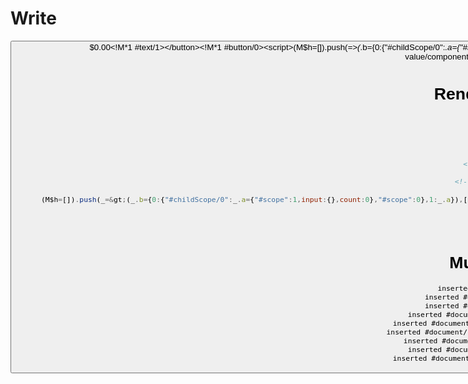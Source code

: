 # Write
  <button>$0.00<!M*1 #text/1></button><!M*1 #button/0><script>(M$h=[]).push(_=>(_.b={0:{"#childScope/0":_.a={"#scope":1,input:{},count:0},"#scope":0},1:_.a}),[1,"packages/translator-tags/src/__tests__/fixtures/component-attrs-import-value/components/counter.marko_0_count",])</script>


# Render "End"
```html
<html>
  <head />
  <body>
    <button>
      $0.00
      <!--M*1 #text/1-->
    </button>
    <!--M*1 #button/0-->
    <script>
      (M$h=[]).push(_=&gt;(_.b={0:{"#childScope/0":_.a={"#scope":1,input:{},count:0},"#scope":0},1:_.a}),[1,"packages/translator-tags/src/__tests__/fixtures/component-attrs-import-value/components/counter.marko_0_count",])
    </script>
  </body>
</html>
```

# Mutations
```
inserted #document/html0
inserted #document/html0/head0
inserted #document/html0/body1
inserted #document/html0/body1/button0
inserted #document/html0/body1/button0/#text0
inserted #document/html0/body1/button0/#comment1
inserted #document/html0/body1/#comment1
inserted #document/html0/body1/script2
inserted #document/html0/body1/script2/#text0
```
